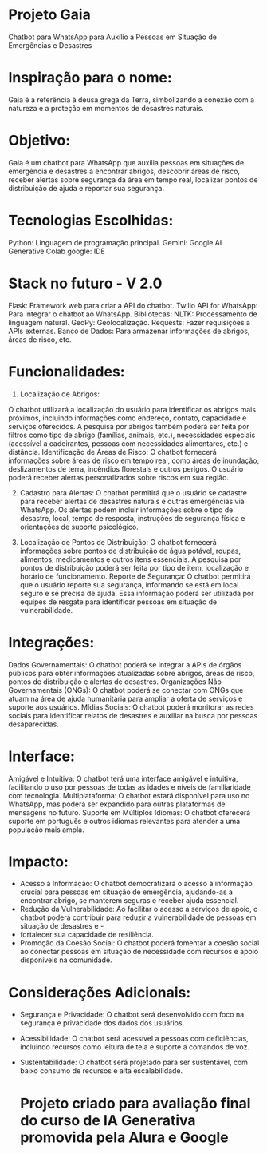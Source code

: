 # Projeto Gaia
Chatbot para WhatsApp para Auxílio a Pessoas em Situação de Emergências e Desastres

# Inspiração para o nome: 
Gaia é a  referência à deusa grega da Terra, simbolizando a conexão com a natureza e a proteção em momentos de desastres naturais.

# Objetivo:
Gaia é  um chatbot para WhatsApp que auxilia pessoas em situações de emergência e desastres a encontrar abrigos, descobrir áreas de risco, receber alertas sobre segurança da área em tempo real, localizar pontos de distribuição de ajuda e reportar sua segurança.

# Tecnologias Escolhidas:
Python: Linguagem de programação principal.
Gemini: Google AI Generative
Colab google: IDE

# Stack no futuro - V 2.0
Flask: Framework web para criar a API do chatbot.
Twilio API for WhatsApp: Para integrar o chatbot ao WhatsApp.
Bibliotecas:
NLTK: Processamento de linguagem natural.
GeoPy: Geolocalização.
Requests: Fazer requisições a APIs externas.
Banco de Dados: Para armazenar informações de abrigos, áreas de risco, etc.

# Funcionalidades:

1. Localização de Abrigos:

O chatbot utilizará a localização do usuário para identificar os abrigos mais próximos, incluindo informações como endereço, contato, capacidade e serviços oferecidos.
A pesquisa por abrigos também poderá ser feita por filtros como tipo de abrigo (famílias, animais, etc.), necessidades especiais (acessível a cadeirantes, pessoas com necessidades alimentares, etc.) e distância.
Identificação de Áreas de Risco:
O chatbot fornecerá informações sobre áreas de risco em tempo real, como áreas de inundação, deslizamentos de terra, incêndios florestais e outros perigos.
O usuário poderá receber alertas personalizados sobre riscos em sua região.


2. Cadastro para Alertas:
O chatbot permitirá que o usuário se cadastre para receber alertas de desastres naturais e outras emergências via WhatsApp.
Os alertas podem incluir informações sobre o tipo de desastre, local, tempo de resposta, instruções de segurança física e orientações de suporte psicológico.

3. Localização de Pontos de Distribuição:
O chatbot fornecerá informações sobre pontos de distribuição de água potável, roupas, alimentos, medicamentos e outros itens essenciais.
A pesquisa por pontos de distribuição poderá ser feita por tipo de item, localização e horário de funcionamento.
Reporte de Segurança:
O chatbot permitirá que o usuário reporte sua segurança, informando se está em local seguro e se precisa de ajuda.
Essa informação poderá ser utilizada por equipes de resgate para identificar pessoas em situação de vulnerabilidade.

# Integrações:
Dados Governamentais: O chatbot poderá se integrar a APIs de órgãos públicos para obter informações atualizadas sobre abrigos, áreas de risco, pontos de distribuição e alertas de desastres.
Organizações Não Governamentais (ONGs): O chatbot poderá se conectar com ONGs que atuam na área de ajuda humanitária para ampliar a oferta de serviços e suporte aos usuários.
Mídias Sociais: O chatbot poderá monitorar as redes sociais para identificar relatos de desastres e auxiliar na busca por pessoas desaparecidas.

# Interface:
Amigável e Intuitiva: O chatbot terá uma interface amigável e intuitiva, facilitando o uso por pessoas de todas as idades e níveis de familiaridade com tecnologia.
Multiplataforma: O chatbot estará disponível para uso no WhatsApp, mas poderá ser expandido para outras plataformas de mensagens no futuro.
Suporte em Múltiplos Idiomas: O chatbot oferecerá suporte em português e outros idiomas relevantes para atender a uma população mais ampla.
# Impacto:
 - Acesso à Informação: O chatbot democratizará o acesso à informação crucial para pessoas em situação de emergência, ajudando-as a encontrar abrigo, se manterem seguras e receber ajuda essencial.
 - Redução da Vulnerabilidade: Ao facilitar o acesso a serviços de apoio, o chatbot poderá contribuir para reduzir a vulnerabilidade de pessoas em situação de desastres e - 
- fortalecer sua capacidade de resiliência.
- Promoção da Coesão Social: O chatbot poderá fomentar a coesão social ao conectar pessoas em situação de necessidade com recursos e apoio disponíveis na comunidade.

# Considerações Adicionais:
- Segurança e Privacidade: O chatbot será desenvolvido com foco na segurança e privacidade dos dados dos usuários.
- Acessibilidade: O chatbot será acessível a pessoas com deficiências, incluindo recursos como leitura de tela e suporte a comandos de voz.
- Sustentabilidade: O chatbot será projetado para ser sustentável, com baixo consumo de recursos e alta escalabilidade.

  # Projeto criado para avaliação final do curso de IA Generativa promovida pela Alura e Google



